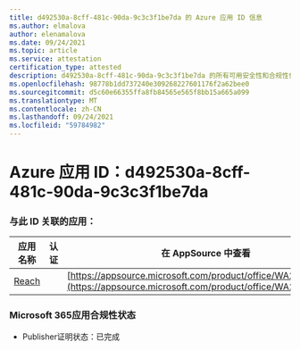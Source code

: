 ```yaml
---
title: d492530a-8cff-481c-90da-9c3c3f1be7da 的 Azure 应用 ID 信息
ms.author: elmalova
author: elenamalova
ms.date: 09/24/2021
ms.topic: article
ms.service: attestation
certification_type: attested
description: d492530a-8cff-481c-90da-9c3c3f1be7da 的所有可用安全性和合规性信息。
ms.openlocfilehash: 98778b1dd737240e309268227601176f2a62bee0
ms.sourcegitcommit: d5c60e66355ffa8fb84565e565f8bb15a665a099
ms.translationtype: MT
ms.contentlocale: zh-CN
ms.lasthandoff: 09/24/2021
ms.locfileid: "59784982"
---
```

# <a name="azure-app-id-d492530a-8cff-481c-90da-9c3c3f1be7da"></a>Azure 应用 ID：d492530a-8cff-481c-90da-9c3c3f1be7da


### <a name="apps-associated-with-this-id"></a>与此 ID 关联的应用：
| **应用名称** | **认证** | **在 AppSource 中查看** |
|--------------|---------------|-----------------------|
| [Reach](https://docs.microsoft.com/microsoft-365-app-certification/forward/WA200002045) |  | [https://appsource.microsoft.com/product/office/WA200002045](https://appsource.microsoft.com/product/office/WA200002045) |

### <a name="microsoft-365-app-compliance-status"></a>Microsoft 365应用合规性状态
- Publisher证明状态：已完成

